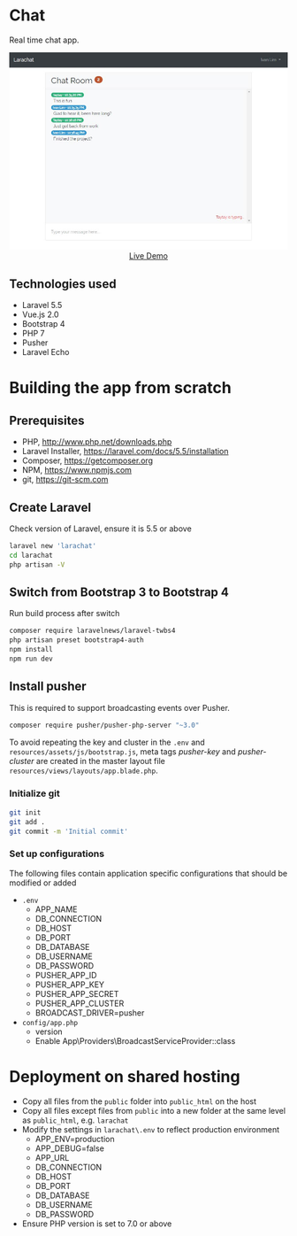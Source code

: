 # Chat

Real time chat app.

<p align="center">
  <a href="http://larachat.aiwebstudio.com" target="_blank">
    <img src="https://github.com/ijklim/larachat/blob/master/screenshot.jpg" width="970px">
    <br>
    Live Demo
  </a>
</p>

## Technologies used

* Laravel 5.5
* Vue.js 2.0
* Bootstrap 4
* PHP 7
* Pusher
* Laravel Echo

# Building the app from scratch

## Prerequisites

* PHP, http://www.php.net/downloads.php
* Laravel Installer, https://laravel.com/docs/5.5/installation
* Composer, https://getcomposer.org
* NPM, https://www.npmjs.com
* git, https://git-scm.com

## Create Laravel

Check version of Laravel, ensure it is 5.5 or above

```bash
laravel new 'larachat'
cd larachat
php artisan -V
```

## Switch from Bootstrap 3 to Bootstrap 4

Run build process after switch

```bash
composer require laravelnews/laravel-twbs4
php artisan preset bootstrap4-auth
npm install
npm run dev
```

## Install pusher

This is required to support broadcasting events over Pusher.

```bash
composer require pusher/pusher-php-server "~3.0"
```

To avoid repeating the key and cluster in the `.env` and `resources/assets/js/bootstrap.js`, meta tags *pusher-key* and *pusher-cluster* are created in the master layout file `resources/views/layouts/app.blade.php`.

### Initialize git

```bash
git init
git add .
git commit -m 'Initial commit'
```

### Set up configurations

The following files contain application specific configurations that should be modified or added

* `.env`
  * APP_NAME
  * DB_CONNECTION
  * DB_HOST
  * DB_PORT
  * DB_DATABASE
  * DB_USERNAME
  * DB_PASSWORD
  * PUSHER_APP_ID
  * PUSHER_APP_KEY
  * PUSHER_APP_SECRET
  * PUSHER_APP_CLUSTER
  * BROADCAST_DRIVER=pusher
* `config/app.php`
  * version
  * Enable App\Providers\BroadcastServiceProvider::class

# Deployment on shared hosting

* Copy all files from the `public` folder into `public_html` on the host
* Copy all files except files from `public` into a new folder at the same level as `public_html`, e.g. `larachat`
* Modify the settings in `larachat\.env` to reflect production environment
  * APP_ENV=production
  * APP_DEBUG=false
  * APP_URL
  * DB_CONNECTION
  * DB_HOST
  * DB_PORT
  * DB_DATABASE
  * DB_USERNAME
  * DB_PASSWORD
* Ensure PHP version is set to 7.0 or above